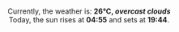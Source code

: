 <p  align="center"><br/>Currently, the weather is: <b> 26°C, <i>overcast clouds</i></b></br>Today, the sun rises at <b>04:55</b> and sets at <b>19:44</b>.</p>